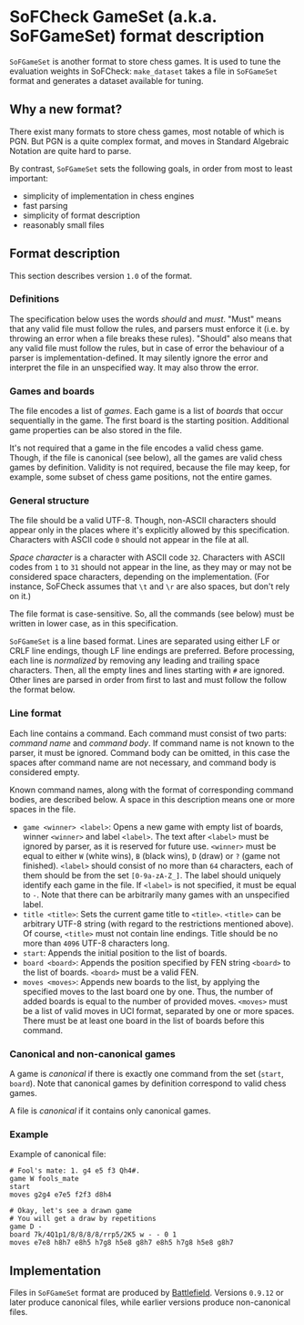 # SoFCheck GameSet (a.k.a. SoFGameSet) format description

`SoFGameSet` is another format to store chess games. It is used to tune the evaluation weights in
SoFCheck: `make_dataset` takes a file in `SoFGameSet` format and generates a dataset available for
tuning.

## Why a new format?

There exist many formats to store chess games, most notable of which is PGN. But PGN is a quite
complex format, and moves in Standard Algebraic Notation are quite hard to parse.

By contrast, `SoFGameSet` sets the following goals, in order from most to least important:

- simplicity of implementation in chess engines
- fast parsing
- simplicity of format description
- reasonably small files

## Format description

This section describes version `1.0` of the format.

### Definitions

The specification below uses the words _should_ and _must_. "Must" means that any valid file must
follow the rules, and parsers must enforce it (i.e. by throwing an error when a file breaks these
rules). "Should" also means that any valid file must follow the rules, but in case of error the
behaviour of a parser is implementation-defined. It may silently ignore the error and interpret
the file in an unspecified way. It may also throw the error.

### Games and boards

The file encodes a list of _games_. Each game is a list of _boards_ that occur sequentially in the
game. The first board is the starting position. Additional game properties can be also stored in
the file.

It's not required that a game in the file encodes a valid chess game. Though, if the file is
canonical (see below), all the games are valid chess games by definition. Validity is not required,
because the file may keep, for example, some subset of chess game positions, not the entire games.

### General structure

The file should be a valid UTF-8. Though, non-ASCII characters should appear only in the places
where it's explicitly allowed by this specification. Characters with ASCII code `0` should not
appear in the file at all.

_Space character_ is a character with ASCII code `32`. Characters with ASCII codes from `1` to
`31` should not appear in the line, as they may or may not be considered space characters,
depending on the implementation. (For instance, SoFCheck assumes that `\t` and `\r` are also
spaces, but don't rely on it.)

The file format is case-sensitive. So, all the commands (see below) must be written in lower case,
as in this specification.

`SoFGameSet` is a line based format. Lines are separated using either LF or CRLF line endings,
though LF line endings are preferred. Before processing, each line is _normalized_ by removing
any leading and trailing space characters. Then, all the empty lines and lines starting with `#`
are ignored. Other lines are parsed in order from first to last and must follow the follow the
format below.

### Line format

Each line contains a command. Each command must consist of two parts: _command name_ and _command
body_. If command name is not known to the parser, it must be ignored. Command body can be omitted,
in this case the spaces after command name are not necessary, and command body is considered empty.

Known command names, along with the format of corresponding command bodies, are described below. A
space in this description means one or more spaces in the file.

- `game <winner> <label>`: Opens a new game with empty list of boards, winner `<winner>` and label
  `<label>`. The text after `<label>` must be ignored by parser, as it is reserved for future use.
  `<winner>` must be equal to either `W` (white wins), `B` (black wins), `D` (draw) or `?` (game
  not finished). `<label>` should consist of no more than `64` characters, each of them should be
  from the set `[0-9a-zA-Z_]`. The label should uniquely identify each game in the file. If
  `<label>` is not specified, it must be equal to `-`. Note that there can be arbitrarily many
  games with an unspecified label.
- `title <title>`: Sets the current game title to `<title>`. `<title>` can be arbitrary UTF-8
  string (with regard to the restrictions mentioned above). Of course, `<title>` must not contain
  line endings. Title should be no more than `4096` UTF-8 characters long.
- `start`: Appends the initial position to the list of boards.
- `board <board>`: Appends the position specified by FEN string `<board>` to the list of boards.
  `<board>` must be a valid FEN.
- `moves <moves>`: Appends new boards to the list, by applying the specified moves to the last
  board one by one. Thus, the number of added boards is equal to the number of provided moves.
  `<moves>` must be a list of valid moves in UCI format, separated by one or more spaces. There
  must be at least one board in the list of boards before this command.

### Canonical and non-canonical games

A game is _canonical_ if there is exactly one command from the set (`start`, `board`). Note that
canonical games by definition correspond to valid chess games.

A file is _canonical_ if it contains only canonical games.

### Example

Example of canonical file:

```
# Fool's mate: 1. g4 e5 f3 Qh4#.
game W fools_mate
start
moves g2g4 e7e5 f2f3 d8h4

# Okay, let's see a drawn game
# You will get a draw by repetitions
game D -
board 7k/4Q1p1/8/8/8/8/rrp5/2K5 w - - 0 1
moves e7e8 h8h7 e8h5 h7g8 h5e8 g8h7 e8h5 h7g8 h5e8 g8h7
```

## Implementation

Files in `SoFGameSet` format are produced by [Battlefield][1]. Versions `0.9.12` or later produce
canonical files, while earlier versions produce non-canonical files.

[1]: https://github.com/alex65536/sofcheck-engine-tester/tree/master/battlefield

